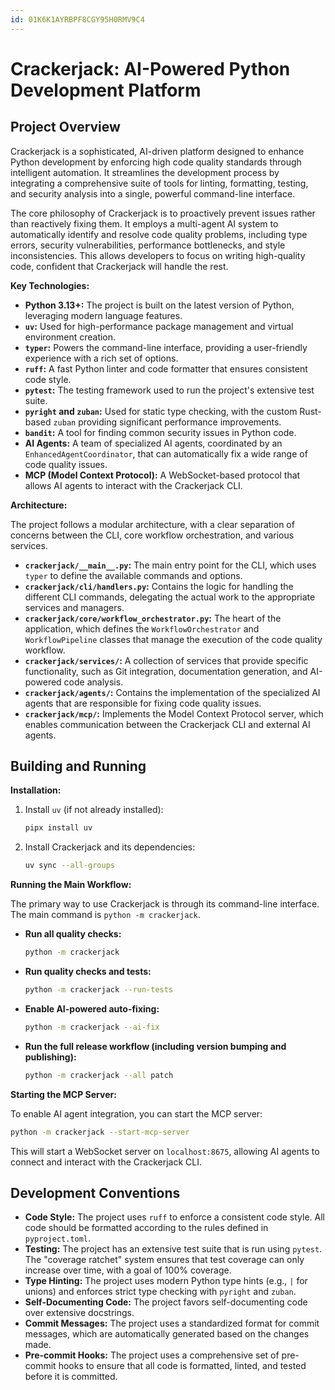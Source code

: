 ```yaml
---
id: 01K6K1AYRBPF8CGY95H0RMV9C4
---
```

# Crackerjack: AI-Powered Python Development Platform

## Project Overview

Crackerjack is a sophisticated, AI-driven platform designed to enhance Python development by enforcing high code quality standards through intelligent automation. It streamlines the development process by integrating a comprehensive suite of tools for linting, formatting, testing, and security analysis into a single, powerful command-line interface.

The core philosophy of Crackerjack is to proactively prevent issues rather than reactively fixing them. It employs a multi-agent AI system to automatically identify and resolve code quality problems, including type errors, security vulnerabilities, performance bottlenecks, and style inconsistencies. This allows developers to focus on writing high-quality code, confident that Crackerjack will handle the rest.

**Key Technologies:**

- **Python 3.13+:** The project is built on the latest version of Python, leveraging modern language features.
- **`uv`:** Used for high-performance package management and virtual environment creation.
- **`typer`:** Powers the command-line interface, providing a user-friendly experience with a rich set of options.
- **`ruff`:** A fast Python linter and code formatter that ensures consistent code style.
- **`pytest`:** The testing framework used to run the project's extensive test suite.
- **`pyright` and `zuban`:** Used for static type checking, with the custom Rust-based `zuban` providing significant performance improvements.
- **`bandit`:** A tool for finding common security issues in Python code.
- **AI Agents:** A team of specialized AI agents, coordinated by an `EnhancedAgentCoordinator`, that can automatically fix a wide range of code quality issues.
- **MCP (Model Context Protocol):** A WebSocket-based protocol that allows AI agents to interact with the Crackerjack CLI.

**Architecture:**

The project follows a modular architecture, with a clear separation of concerns between the CLI, core workflow orchestration, and various services.

- **`crackerjack/__main__.py`:** The main entry point for the CLI, which uses `typer` to define the available commands and options.
- **`crackerjack/cli/handlers.py`:** Contains the logic for handling the different CLI commands, delegating the actual work to the appropriate services and managers.
- **`crackerjack/core/workflow_orchestrator.py`:** The heart of the application, which defines the `WorkflowOrchestrator` and `WorkflowPipeline` classes that manage the execution of the code quality workflow.
- **`crackerjack/services/`:** A collection of services that provide specific functionality, such as Git integration, documentation generation, and AI-powered code analysis.
- **`crackerjack/agents/`:** Contains the implementation of the specialized AI agents that are responsible for fixing code quality issues.
- **`crackerjack/mcp/`:** Implements the Model Context Protocol server, which enables communication between the Crackerjack CLI and external AI agents.

## Building and Running

**Installation:**

1. Install `uv` (if not already installed):
   ```bash
   pipx install uv
   ```
1. Install Crackerjack and its dependencies:
   ```bash
   uv sync --all-groups
   ```

**Running the Main Workflow:**

The primary way to use Crackerjack is through its command-line interface. The main command is `python -m crackerjack`.

- **Run all quality checks:**
  ```bash
  python -m crackerjack
  ```
- **Run quality checks and tests:**
  ```bash
  python -m crackerjack --run-tests
  ```
- **Enable AI-powered auto-fixing:**
  ```bash
  python -m crackerjack --ai-fix
  ```
- **Run the full release workflow (including version bumping and publishing):**
  ```bash
  python -m crackerjack --all patch
  ```

**Starting the MCP Server:**

To enable AI agent integration, you can start the MCP server:

```bash
python -m crackerjack --start-mcp-server
```

This will start a WebSocket server on `localhost:8675`, allowing AI agents to connect and interact with the Crackerjack CLI.

## Development Conventions

- **Code Style:** The project uses `ruff` to enforce a consistent code style. All code should be formatted according to the rules defined in `pyproject.toml`.
- **Testing:** The project has an extensive test suite that is run using `pytest`. The "coverage ratchet" system ensures that test coverage can only increase over time, with a goal of 100% coverage.
- **Type Hinting:** The project uses modern Python type hints (e.g., `|` for unions) and enforces strict type checking with `pyright` and `zuban`.
- **Self-Documenting Code:** The project favors self-documenting code over extensive docstrings.
- **Commit Messages:** The project uses a standardized format for commit messages, which are automatically generated based on the changes made.
- **Pre-commit Hooks:** The project uses a comprehensive set of pre-commit hooks to ensure that all code is formatted, linted, and tested before it is committed.
